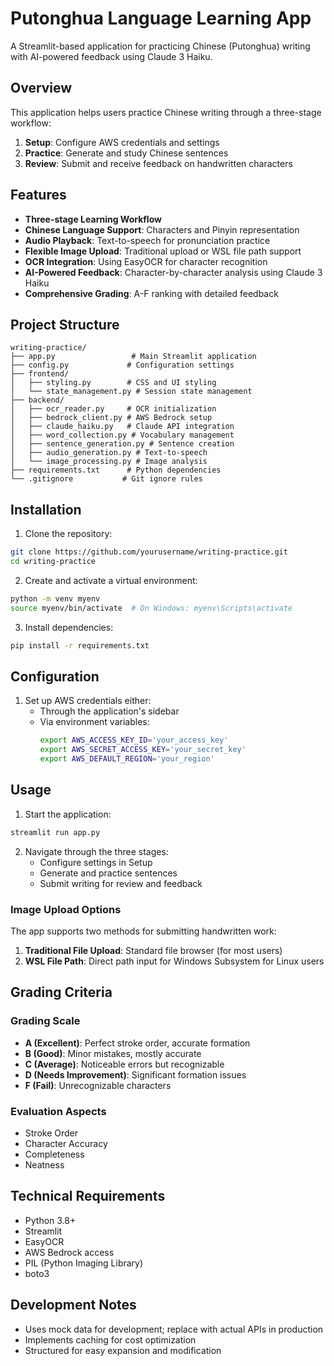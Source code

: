 # Putonghua Language Learning App

A Streamlit-based application for practicing Chinese (Putonghua) writing with AI-powered feedback using Claude 3 Haiku.

## Overview

This application helps users practice Chinese writing through a three-stage workflow:
1. **Setup**: Configure AWS credentials and settings
2. **Practice**: Generate and study Chinese sentences
3. **Review**: Submit and receive feedback on handwritten characters

## Features

- **Three-stage Learning Workflow**
- **Chinese Language Support**: Characters and Pinyin representation
- **Audio Playback**: Text-to-speech for pronunciation practice
- **Flexible Image Upload**: Traditional upload or WSL file path support
- **OCR Integration**: Using EasyOCR for character recognition
- **AI-Powered Feedback**: Character-by-character analysis using Claude 3 Haiku
- **Comprehensive Grading**: A-F ranking with detailed feedback

## Project Structure

```
writing-practice/
├── app.py                 # Main Streamlit application
├── config.py             # Configuration settings
├── frontend/
│   ├── styling.py        # CSS and UI styling
│   └── state_management.py # Session state management
├── backend/
│   ├── ocr_reader.py     # OCR initialization
│   ├── bedrock_client.py # AWS Bedrock setup
│   ├── claude_haiku.py   # Claude API integration
│   ├── word_collection.py # Vocabulary management
│   ├── sentence_generation.py # Sentence creation
│   ├── audio_generation.py # Text-to-speech
│   └── image_processing.py # Image analysis
├── requirements.txt      # Python dependencies
└── .gitignore           # Git ignore rules
```

## Installation

1. Clone the repository:
```bash
git clone https://github.com/yourusername/writing-practice.git
cd writing-practice
```

2. Create and activate a virtual environment:
```bash
python -m venv myenv
source myenv/bin/activate  # On Windows: myenv\Scripts\activate
```

3. Install dependencies:
```bash
pip install -r requirements.txt
```

## Configuration

1. Set up AWS credentials either:
   - Through the application's sidebar
   - Via environment variables:
     ```bash
     export AWS_ACCESS_KEY_ID='your_access_key'
     export AWS_SECRET_ACCESS_KEY='your_secret_key'
     export AWS_DEFAULT_REGION='your_region'
     ```

## Usage

1. Start the application:
```bash
streamlit run app.py
```

2. Navigate through the three stages:
   - Configure settings in Setup
   - Generate and practice sentences
   - Submit writing for review and feedback

### Image Upload Options

The app supports two methods for submitting handwritten work:
1. **Traditional File Upload**: Standard file browser (for most users)
2. **WSL File Path**: Direct path input for Windows Subsystem for Linux users

## Grading Criteria

### Grading Scale
- **A (Excellent)**: Perfect stroke order, accurate formation
- **B (Good)**: Minor mistakes, mostly accurate
- **C (Average)**: Noticeable errors but recognizable
- **D (Needs Improvement)**: Significant formation issues
- **F (Fail)**: Unrecognizable characters

### Evaluation Aspects
- Stroke Order
- Character Accuracy
- Completeness
- Neatness

## Technical Requirements

- Python 3.8+
- Streamlit
- EasyOCR
- AWS Bedrock access
- PIL (Python Imaging Library)
- boto3

## Development Notes

- Uses mock data for development; replace with actual APIs in production
- Implements caching for cost optimization
- Structured for easy expansion and modification


